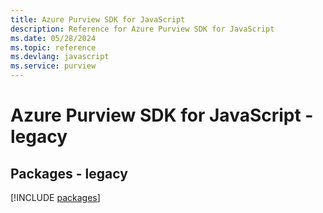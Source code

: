 ```yaml
---
title: Azure Purview SDK for JavaScript
description: Reference for Azure Purview SDK for JavaScript
ms.date: 05/28/2024
ms.topic: reference
ms.devlang: javascript
ms.service: purview
---
```

# Azure Purview SDK for JavaScript - legacy
## Packages - legacy
[!INCLUDE [packages](purview-index.md)]